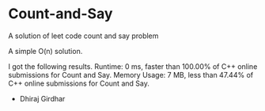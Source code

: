 # Count-and-Say
A solution of leet code count and say problem


A simple O(n) solution.

I got the following results.
Runtime: 0 ms, faster than 100.00% of C++ online submissions for Count and Say.
Memory Usage: 7 MB, less than 47.44% of C++ online submissions for Count and Say.

- Dhiraj Girdhar
